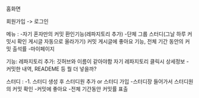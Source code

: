 
홈화면

회원가입 -> 로그인

메뉴 :
-자기 혼자만의 커밋 환인기능(레파지토리 추가)
-단체 그룹 스터디(그날 하루 커밋시 확인 게시글 자동으로 올라가기)
커밋 게시글에 좋아요 기능, 전체 기간 동안의 커밋 출석률
-마이페이지

기능:
레파지토리 추가: 깃허브와 이름이 같아야함
자기 레파지토리 클릭시 상세정보
-커밋한 내역, READEME 등 뭘 더 넣을까?

스터디 : 
-1. 스터디 생성 후 스터디원 추가 or 스터디 가입
-스터디장 들어가서 스터디원의 커밋 확인
-커밋에 좋아요
-전체 기간동안 커밋률 표출